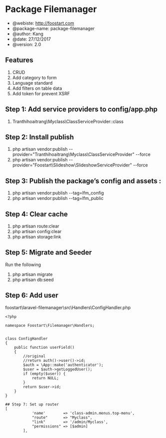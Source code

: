 # Package Filemanager

* @webiste: http://foostart.com
* @package-name: package-filemanager
* @author: Kang
* @date: 27/12/2017
* @version: 2.0

## Features

1. CRUD
1. Add category to form
1. Language standard
1. Add filters on table data
1. Add token for prevent XSRF

## Step 1: Add service providers to **config/app.php**

1. Tranthihoaitrang\Myclass\ClassServiceProvider::class

## Step 2: Install publish

1. php artisan vendor:publish --provider="Tranthihoaitrang\Myclass\ClassServiceProvider" --force
1. php artisan vendor:publish --provider="Foostart\Slideshow\SlideshowServiceProvider" --force




## Step 3: Publish the package’s config and assets :

1. php artisan vendor:publish --tag=lfm_config
1. php artisan vendor:publish --tag=lfm_public

## Step 4: Clear cache
1. php artisan route:clear
1. php artisan config:clear
1. php artisan storage:link

## Step 5: Migrate and Seeder
Run the following
1. php artisan migrate
1. php artisan db:seed

## Step 6: Add user

foostart\laravel-filemanager\src\Handlers\ConfigHandler.php
```
<?php

namespace Foostart\Filemanager\Handlers;


class ConfigHandler
{
    public function userField()
    {
        //original
        //return auth()->user()->id;
        $auth = \App::make('authenticator');
        $user = $auth->getLoggedUser();
        if (empty($user)) {
            return NULL;
        }
        return $user->id;
    }
}

## Step 7: Set up router
[
            'name'        => 'class-admin.menus.top-menu',
            "route"       => "Myclass",
            "link"        => '/admin/Myclass',
            "permissions" => [$admin]
        ],

```